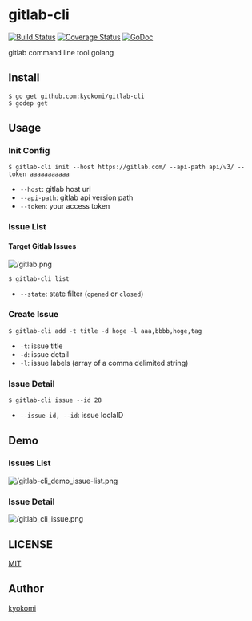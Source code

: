 gitlab-cli 
==========

[![Build Status](https://drone.io/github.com/kyokomi/gitlab-cli/status.png)](https://drone.io/github.com/kyokomi/gitlab-cli/latest)
[![Coverage Status](https://img.shields.io/coveralls/kyokomi/gitlab-cli.svg)](https://coveralls.io/r/kyokomi/gitlab-cli?branch=master)
[![GoDoc](https://godoc.org/github.com/kyokomi/gitlab-cli?status.svg)](https://godoc.org/github.com/kyokomi/gitlab-cli)

gitlab command line tool golang

## Install ##

```
$ go get github.com:kyokomi/gitlab-cli
$ godep get
```
## Usage ##

### Init Config

```
$ gitlab-cli init --host https://gitlab.com/ --api-path api/v3/ --token aaaaaaaaaaa
```

- `--host`: gitlab host url
- `--api-path`: gitlab api version path
- `--token`: your access token

### Issue List

#### Target Gitlab Issues
![/gitlab.png](https://dl.dropbox.com/u/49084962/gitlab.png)

```
$ gitlab-cli list
```

- `--state`: state filter (`opened` or `closed`)

### Create Issue

```
$ gitlab-cli add -t title -d hoge -l aaa,bbbb,hoge,tag
```

- `-t`: issue title
- `-d`: issue detail
- `-l`: issue labels (array of a comma delimited string)

### Issue Detail

```
$ gitlab-cli issue --id 28
```

- `--issue-id, --id`: issue loclaID

## Demo

### Issues List

![/gitlab-cli_demo_issue-list.png](https://dl.dropbox.com/u/49084962/gitlab-cli_demo_issue-list.png)

### Issue Detail

![/gitlab_cli_issue.png](https://dl.dropbox.com/u/49084962/gitlab_cli_issue.png)

## LICENSE

[MIT](https://github.com/kyokomi/gitlab-cli/blob/master/LICENSE)

## Author

[kyokomi](https://github.com/kyokomi)

